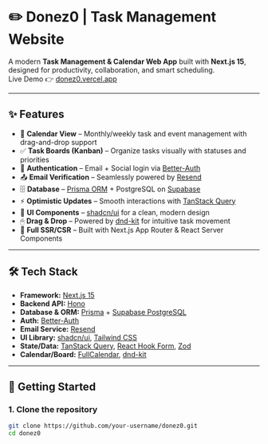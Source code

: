 # ✏️ Donez0 | Task Management Website

A modern **Task Management & Calendar Web App** built with **Next.js 15**, designed for productivity, collaboration, and smart scheduling.  
Live Demo 👉 [donez0.vercel.app](https://donez0.vercel.app)

---

## ✨ Features
- 📅 **Calendar View** – Monthly/weekly task and event management with drag-and-drop support  
- ✅ **Task Boards (Kanban)** – Organize tasks visually with statuses and priorities  
- 🔐 **Authentication** – Email + Social login via [Better-Auth](https://better-auth.vercel.app)  
- 📤 **Email Verification** – Seamlessly powered by [Resend](https://resend.com)  
- 🗄 **Database** – [Prisma ORM](https://www.prisma.io) + PostgreSQL on [Supabase](https://supabase.com)  
- ⚡ **Optimistic Updates** – Smooth interactions with [TanStack Query](https://tanstack.com/query)  
- 🎨 **UI Components** – [shadcn/ui](https://ui.shadcn.com) for a clean, modern design  
- 🖱 **Drag & Drop** – Powered by [dnd-kit](https://dndkit.com) for intuitive task movement  
- 🔄 **Full SSR/CSR** – Built with Next.js App Router & React Server Components  

---

## 🛠 Tech Stack
- **Framework:** [Next.js 15](https://nextjs.org)  
- **Backend API:** [Hono](https://hono.dev)  
- **Database & ORM:** [Prisma](https://prisma.io) + [Supabase PostgreSQL](https://supabase.com)  
- **Auth:** [Better-Auth](https://better-auth.vercel.app)  
- **Email Service:** [Resend](https://resend.com)  
- **UI Library:** [shadcn/ui](https://ui.shadcn.com), [Tailwind CSS](https://tailwindcss.com)  
- **State/Data:** [TanStack Query](https://tanstack.com/query), [React Hook Form](https://react-hook-form.com), [Zod](https://zod.dev)  
- **Calendar/Board:** [FullCalendar](https://fullcalendar.io), [dnd-kit](https://dndkit.com)  

---

## 🚀 Getting Started

### 1. Clone the repository
```bash
git clone https://github.com/your-username/donez0.git
cd donez0
